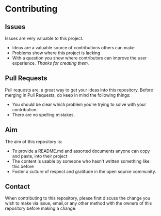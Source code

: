 # Contributing

## Issues

Issues are very valuable to this project.
* Ideas are a valuable source of contributions others can make
* Problems show where this project is lacking
* With a question you show where contributors can improve the user experience.
*Thanks for creating them.*

## Pull Requests

Pull requests are, a great way to get your ideas into this repository.
Before merging in Pull Requests, do keep in mind the following things:
* You should be clear which problem you're trying to solve with your contribution.
* There are no spelling mistakes.
 
 ## Aim 
 
 The aim of this repository is:
 * To provide a README.md and assorted documents anyone can copy and paste, into their project
 * The content is usable by someone who hasn't written something like this before
 * Foster a culture of respect and gratitude in the open source community.
 
 ## Contact
 
 When contributing to this repository, please first discuss the change you wish to make via issue, email,or any other method
 with the owners of this repository before making a change.
